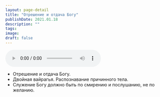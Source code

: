 ```yaml
---
layout: page-detail
title: "Отрешение и отдача Богу"
publishDate: 2021.01.18
description: ""
tags:
image:
draft: false
---
```


<audio title="2021.01.18 - Отрешение и отдача Богу.mp3" src="/upload/iblock/eed/eedf5785b638e7a84e69421ea1ecebcc.mp3" controls=""></audio>

* Отрешение и отдача Богу.
* Двойная вайрагья. Распознавание причинного тела.
* Служение Богу должно быть по смирению и послушанию, не по желанию.

  

